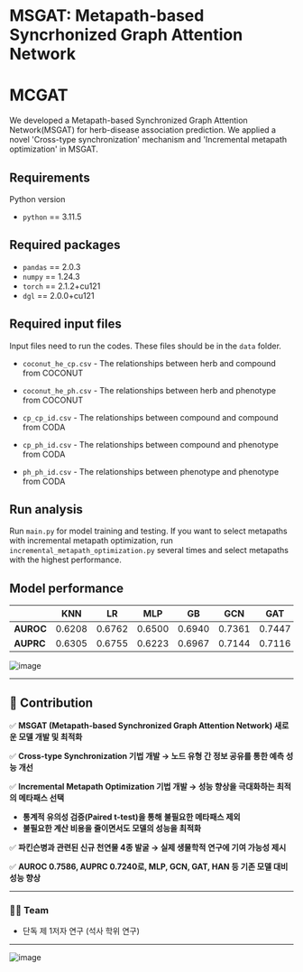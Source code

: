 # MSGAT: Metapath-based Syncrhonized Graph Attention Network

# MCGAT
We developed a Metapath-based Synchronized Graph Attention Network(MSGAT) for herb-disease association prediction.
We applied a novel 'Cross-type synchronization' mechanism and 'Incremental metapath optimization' in MSGAT.

## Requirements
Python version
* `python` == 3.11.5


## Required packages
* `pandas` == 2.0.3
* `numpy` == 1.24.3
* `torch` == 2.1.2+cu121
* `dgl` == 2.0.0+cu121


## Required input files
Input files need to run the codes. These files should be in the `data` folder.

* `coconut_he_cp.csv` - The relationships between herb and compound from COCONUT

* `coconut_he_ph.csv` - The relationships between herb and phenotype from COCONUT

* `cp_cp_id.csv` - The relationships between compound and compound from CODA

* `cp_ph_id.csv` - The relationships between compound and phenotype from CODA

* `ph_ph_id.csv` - The relationships between phenotype and phenotype from CODA

## Run analysis
Run `main.py` for model training and testing.
If you want to select metapaths with incremental metapath optimization, run `incremental_metapath_optimization.py` several times and select metapaths with the highest performance.

## Model performance
|  | **KNN** | **LR** | **MLP** | **GB** | **GCN** | **GAT** | **HAN** | ***MCGAT*** |
| --- | --- | --- | --- | --- | --- | --- | --- | --- |
| **AUROC** | 0.6208 | 0.6762 | 0.6500 | 0.6940 | 0.7361 | 0.7447 | 0.7536 | **0.7586** |
| **AUPRC** | 0.6305 | 0.6755 | 0.6223 | 0.6967 | 0.7144 | 0.7116 | 0.7132 | **0.7240** |

![image](https://github.com/user-attachments/assets/a5490264-1867-486f-98d8-f481821b5d98)


---


## **💪 Contribution**

✅ **MSGAT (Metapath-based Synchronized Graph Attention Network) 새로운 모델 개발 및 최적화**

✅ **Cross-type Synchronization 기법 개발 → 노드 유형 간 정보 공유를 통한 예측 성능 개선**

✅ **Incremental Metapath Optimization 기법 개발 → 성능 향상을 극대화하는 최적의 메타패스 선택**

- **통계적 유의성 검증(Paired t-test)을 통해** **불필요한 메타패스 제외**
- **불필요한 계산 비용을 줄이면서도 모델의 성능을 최적화**

✅ **파킨슨병과 관련된 신규 천연물 4종 발굴 → 실제 생물학적 연구에 기여 가능성 제시**

✅ **AUROC 0.7586, AUPRC 0.7240로, MLP, GCN, GAT, HAN 등 기존 모델 대비 성능 향상**

---

### **👩‍🔧 Team**

- 단독 제 1저자 연구 (석사 학위 연구)
---

![image](https://github.com/user-attachments/assets/fa67873d-60e2-42f0-a110-816fd90280ce)

